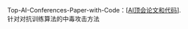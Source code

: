 Top-AI-Conferences-Paper-with-Code：[[AI顶会论文和代码](https://github.com/MLNLP-World/Top-AI-Conferences-Paper-with-Code?tab=readme-ov-file)].  
针对对抗训练算法的中毒攻击方法
